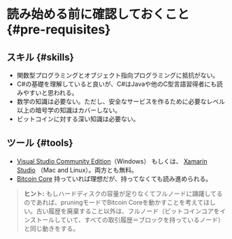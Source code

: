 # 読み始める前に確認しておくこと {#pre-requisites}

## スキル {#skills}

* 関数型プログラミングとオブジェクト指向プログラミングに抵抗がない。
* C\#の基礎を理解していると良いが、C\#はJavaや他のC型言語習得者にも読みやすいと思われる。
* 数学の知識は必要ない。ただし、安全なサービスを作るために必要なレベル以上の暗号学の知識はカバーしない。
* ビットコインに対する深い知識は必要ない。

## ツール {#tools}

* [Visual Studio Community Edition](https://www.visualstudio.com/)（Windows） もしくは、
 [Xamarin Studio](https://store.xamarin.com) （Mac and Linux）。両方とも無料。
* [Bitcoin Core](https://bitcoin.org/en/bitcoin-core/) 持っていれば理想だが、持ってなくても読み進められる。

> **ヒント:** もしハードディスクの容量が足りなくてフルノードに躊躇してるのであれば、pruningモードでBitcoin Coreを動かすことを考えてほしい。古い履歴を廃棄すること以外は、フルノード（ビットコインコアをインストールしていて、すべての取引履歴＝ブロックを持っているノード）と同じ動きをする。
